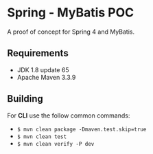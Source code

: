 # Spring - MyBatis POC

A proof of concept for Spring 4 and MyBatis.

## Requirements

- JDK 1.8 update 65
- Apache Maven 3.3.9

## Building

For **CLI** use the follow common commands:

- `$ mvn clean package -Dmaven.test.skip=true`
- `$ mvn clean test`
- `$ mvn clean verify -P dev`

  
